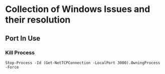 # Collection of Windows Issues and their resolution

## Port In Use

### Kill Process

```
Stop-Process -Id (Get-NetTCPConnection -LocalPort 3000).OwningProcess -Force
```
